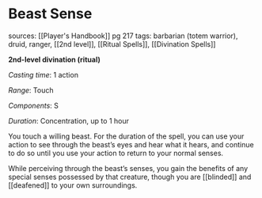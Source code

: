 # Beast Sense
sources: [[Player's Handbook]] pg 217
tags: barbarian (totem warrior), druid, ranger, [[2nd level]], [[Ritual Spells]], [[Divination Spells]]

**2nd-level divination (ritual)**

*Casting time*: 1 action

*Range*: Touch

*Components*: S

*Duration*: Concentration, up to 1 hour

You touch a willing beast. For the duration of the spell, you can use your action to see through the beast’s eyes and hear what it hears, and continue to do so until you use your action to return to your normal senses.

While perceiving through the beast’s senses, you gain the benefits of any special senses possessed by that creature, though you are [[blinded]] and [[deafened]] to your own surroundings.
